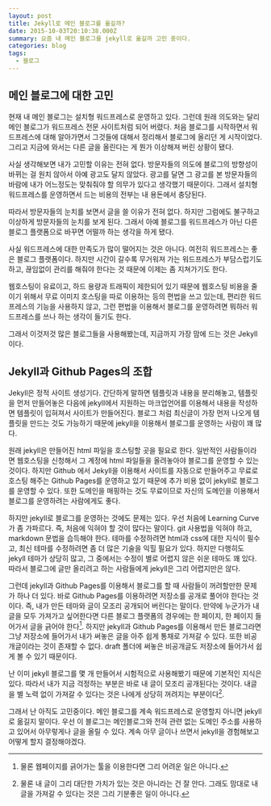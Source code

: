 ```yaml
---
layout: post
title: Jekyll로 메인 블로그를 옮길까?
date: 2015-10-03T20:10:38.000Z
summary: 요즘 내 메인 블로그를 jekyll로 옮길까 고민 중이다.
categories: blog
tags:
  - 블로그
---
```


## 메인 블로그에 대한 고민

현재 내 메인 블로그는 설치형 워드프레스로 운영하고 있다. 그런데 원래 의도와는 달리 메인 블로그가 워드프레스 전문 사이트처럼 되어 버렸다. 처음 블로그를 시작하면서 워드프레스에 대해 알아가면서 그것들에 대해서 정리해서 블로그에 올리던 게 시작이었다. 그리고 지금에 와서는 다른 글을 올린다는 게 뭔가 이상해져 버린 상황이 됐다.

사실 생각해보면 내가 고민할 이유는 전혀 없다. 방문자들의 의도에 블로그의 방향성이 바뀌는 걸 원치 않아서 아예 광고도 달지 않았다. 광고를 달면 그 광고를 본 방문자들의 바람에 내가 어느정도는 맞춰줘야 할 의무가 있다고 생각했기 때문이다. 그래서 설치형 워드프레스를 운영하면서 드는 비용의 전부는 내 용돈에서 충당된다.

따라서 방문자들의 눈치를 보면서 글을 쓸 이유가 전혀 없다. 하지만 그럼에도 불구하고 이상하게 방문자들의 눈치를 보게 된다. 그래서 아예 블로그를 워드프레스가 아닌 다른 블로그 플랫폼으로 바꾸면 어떨까 하는 생각을 하게 됐다.

사실 워드프레스에 대한 만족도가 많이 떨어지는 것은 아니다. 여전히 워드프레스는 좋은 블로그 플랫폼이다. 하지만 시간이 갈수록 무거워져 가는 워드프레스가 부담스럽기도 하고, 끊임없이 관리를 해줘야 한다는 것 때문에 이제는 좀 지쳐가기도 한다.

웹호스팅이 유료이고, 하드 용량과 트래픽이 제한되어 있기 때문에 웹호스팅 비용을 줄이기 위해서 무료 이미지 호스팅을 따로 이용하는 등의 편법을 쓰고 있는데, 편리한 워드프레스의 기능을 사용하지 않고, 그런 편법을 이용해서 블로그를 운영하려면 뭐하러 워드프레스를 쓰나 하는 생각이 들기도 한다.

그래서 이것저것 많은 블로그들을 사용해봤는데, 지금까지 가장 맘에 드는 것은 Jekyll이다.



## Jekyll과 Github Pages의 조합

Jekyll은 정적 사이트 생성기다. 간단하게 말하면 템플릿과 내용을 분리해놓고, 템플릿을 먼저 만들어놓은 다음에 jekyll에서 지원하는 마크업언어를 이용해서 내용을 작성하면 템플릿이 입혀져서 사이트가 만들어진다. 블로그 처럼 최신글이 가장 먼저 나오게 템플릿을 만드는 것도 가능하기 때문에 jekyll을 이용해서 블로그를 운영하는 사람이 꽤 많다.

원래 jekyll은 만들어진 html 파일을 호스팅할 곳을 필요로 한다. 일반적인 사람들이라면 웹호스팅을 신청해서 그 계정에 html 파일들을 올려놓아야 블로그를 운영할 수 있는 것이다. 하지만 Github 에서 Jekyll을 이용해서 사이트를 자동으로 만들어주고 무료로 호스팅 해주는 Github Pages를 운영하고 있기 때문에 추가 비용 없이 jekyll로 블로그를 운영할 수 있다. 또한 도메인을 매핑하는 것도 무료이므로 자신의 도메인을 이용해서 블로그를 운영하려는 사람에게도 좋다.

하지만 jekyll로 블로그를 운영하는 것에도 문제는 있다. 우선 처음에 Learning Curve가 좀 가파르다. 즉, 처음에 익혀야 할 것이 많다는 말이다. git 사용법을 익혀야 하고, markdown 문법을 습득해야 한다. 테마를 수정하려면 html과 css에 대한 지식이 필수고, 최신 테마를 수정하려면 좀 더 많은 기술을 익힐 필요가 있다. 하지만 다행히도 jekyll 테마가 상당히 많고, 그 중에서는 수정이 별로 어렵지 않은 쉬운 테마도 꽤 있다. 따라서 블로그에 글만 올리려고 하는 사람들에게 jekyll은 그리 어렵지만은 않다.

그런데 jekyll과 Github Pages를 이용해서 블로그를 할 때 사람들이 꺼려할만한 문제가 하나 더 있다. 바로 Github Pages를 이용하려면 저장소를 공개로 풀어야 한다는 것이다. 즉, 내가 만든 테마와 글이 모조리 공개되어 버린다는 말이다. 만약에 누군가가 내 글을 모두 가져가고 싶어한다면 다른 블로그 플랫폼의 경우에는 한 페이지, 한 페이지 들어가서 글을 긁어야 한다[^1]. 하지만 jekyll과 Github Pages를 이용해서 만든 블로그라면 그냥 저장소에 들어가서 내가 써놓은 글을 아주 쉽게 통채로 가져갈 수 있다. 또한 비공개글이라는 것이 존재할 수 없다. draft 폴더에 써놓은 비공개글도 저장소에 들어가서 쉽게 볼 수 있기 때문이다.

난 이미 jekyll 블로그를 몇 개 만들어서 시험적으로 사용해봤기 때문에 기본적인 지식은 있다. 따라서 내가 지금 걱정하는 부분은 바로 내 글이 모조리 공개된다는 것이다. 내글을 별 노력 없이 가져갈 수 있다는 것은 나에게 상당히 꺼려지는 부분이다[^2].

그래서 난 아직도 고민중이다. 메인 블로그를 계속 워드프레스로 운영할지 아니면 jekyll로 옮길지 말이다. 우선 이 블로그는 메인블로그와 전혀 관련 없는 도메인 주소를 사용하고 있어서 아무렇게나 글을 올릴 수 있다. 계속 아무 글이나 쓰면서 jekyll을 경험해보고 어떻게 할지 결정해야겠다.







[^1]: 물론 웹페이지를 긁어가는 툴을 이용한다면 그리 어려운 일은 아니다.
[^2]: 물론 내 글이 그리 대단한 가치가 있는 것은 아니라는 건 잘 안다. 그래도 맘대로 내 글을 가져갈 수 있다는 것은 그리 기분좋은 일이 아니다.
